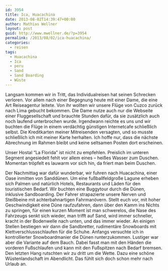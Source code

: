 ```yaml
---
id: 3954
title: Ica, Huacachina
date: 2013-08-02T14:39:47+00:00
author: Mathias Wellner
layout: post
guid: http://www.mwellner.de/?p=3954
permalink: /2013/08/02/ica-huacachina/
categories:
  - reisen
tags:
  - Huacachina
  - Ica
  - peru
  - Sand
  - Sand Boarding
  - Wüste
---
```

Langsam kommen wir in Tritt, das Individualreisen hat seinen Schrecken verloren. Vor allem nach einer Begegnung heute mit einer Dame, die eine Art Reiseagentur leitete. Von ihr wollten wir unsere Flüge von Cuzco zurück nach Lima gebucht bekommen. Die Dame nutze auch nur die Webseite einer Fluggesellschaft und brauchte Stunden dafür, da sie zusätzlich auch noch laufend unterbrochen wurde. Irgendwann reichte es uns und wir buchten die Flüge in einem verdächtig günstigen Internetcafe schließlich selbst. Die Kreditkarten meiner Mitreisenden versagten, und so musste schließlich ich mit meiner Karte herhalten. Ich hoffe nur, dass die nächste Abrechnung im Rahmen bleibt und keine seltsamen Posten dort erscheinen. 

Unser Hostal &#8220;La Florida&#8221; ist nicht zu empfehlen. Preislich im unteren Segment angesiedelt fehlt vor allem eines &#8211; heißes Wasser zum Duschen. Momentan tröpfelt es lauwarm vor sich hin, da friert man beim Duschen. 

Der Nachmittag war dafür wunderbar, wir fuhren nach Huacachina, einer Oase inmitten von Sanddünen. Um eine fußballfeldgroße Lagune erheben sich Palmen und natürlich Hotels, Restaurants und Läden für den touristischen Bedarf. Wir buchten eine Buggytour durch die Dünen, inklusive Sandboarding. Der Fahrer strapazierte unsere Nerven und Steißbeine mit achterbahnartigen Fahrmanövern. Stellt euch vor, mit hoher Geschwindigkeit eine Düne raufzufahren, dann über den Kamm ins Nichts zu springen, für einen kurzen Moment ist man schwerelos, die Nase des Fahrzeugs senkt sich wieder, man trifft auf Sand, wird immer schneller, kracht in der Bodenwelle nach unten, und das immer wieder. An einigen Stellen bestiegen wir dann die Sandbretter, rudimentäre Snowboards mit Klettverschlussschlaufen für die Schuhe. Anfangs versuchte ich in kontrollierter Snowboardmanier die Dünen runterzukommen. Lustiger war aber die Variante auf dem Bauch. Dabei fasst man mit den Händen die vorderen Fußschlaufen und kann mit den Fußspitzen nach Bedarf bremsen. Den letzten Hang rutschten wir zu dritt um die Wette. Dazu eine schöne Wüstenlandschaft im Abendlicht. Das fühlt sich doch schon mehr nach Urlaub an.
